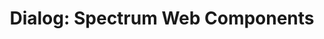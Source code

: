 ---
layout: examples.njk
title: 'Dialog: Spectrum Web Components'
displayName: Dialog
componentName: dialog
componentHeading: sp-dialog
tags:
  - component-examples
---